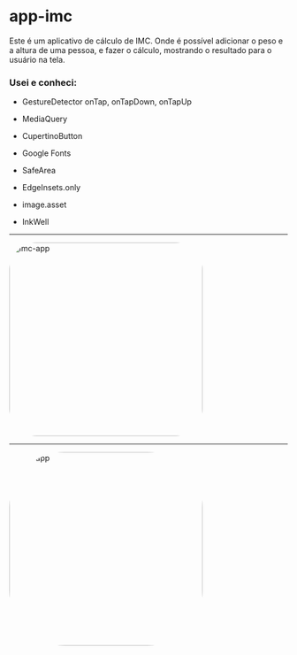 # app-imc

Este é um aplicativo de cálculo de IMC.
Onde é possível adicionar o peso e a altura de uma pessoa, e fazer o cálculo, mostrando o resultado para o usuário na tela.


 ### Usei e conheci: 

- GestureDetector
onTap, onTapDown, onTapUp

- MediaQuery

- CupertinoButton

- Google Fonts

- SafeArea

- EdgeInsets.only

- image.asset

- InkWell

---

 <img align="center" alt="imc-app" height="350" style="border-radius:50px;" src="https://user-images.githubusercontent.com/102997834/180776070-3f7723c9-cf1b-4efc-9f16-d858d180f159.png">

---
 
  <img align="center" alt="imc-app" height="350" style="border-radius:100px;" src="https://user-images.githubusercontent.com/102997834/180776088-49293f86-a240-4913-ac57-1bae45493d7a.png">
 




